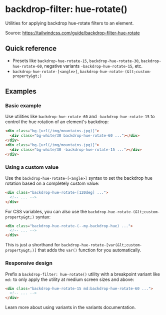 # backdrop-filter: hue-rotate()

Utilities for applying backdrop hue-rotate filters to an element.

Source: https://tailwindcss.com/guide/backdrop-filter-hue-rotate

## Quick reference

- Presets like `backdrop-hue-rotate-15`, `backdrop-hue-rotate-30`, `backdrop-hue-rotate-60`, negative variants `-backdrop-hue-rotate-15`, etc.
- `backdrop-hue-rotate-[<angle>]`, `backdrop-hue-rotate-(&lt;custom-property&gt;)`

## Examples

### Basic example

Use utilities like `backdrop-hue-rotate-60` and `-backdrop-hue-rotate-15` to control the hue rotation of an element's backdrop:

```html
<div class="bg-[url(/img/mountains.jpg)]">
  <div class="bg-white/30 backdrop-hue-rotate-60 ..."></div>
</div>
<div class="bg-[url(/img/mountains.jpg)]">
  <div class="bg-white/30 -backdrop-hue-rotate-15 ..."></div>
</div>
```

### Using a custom value

Use the `backdrop-hue-rotate-[<angle>]` syntax to set the backdrop hue rotation based on a completely custom value:

```html
<div class="backdrop-hue-rotate-[120deg] ...">
  <!-- ... -->
</div>
```

For CSS variables, you can also use the `backdrop-hue-rotate-(&lt;custom-property&gt;)` syntax:

```html
<div class="backdrop-hue-rotate-(--my-backdrop-hue) ...">
  <!-- ... -->
</div>
```

This is just a shorthand for `backdrop-hue-rotate-[var(&lt;custom-property&gt;)]` that adds the `var()` function for you automatically.

### Responsive design

Prefix a `backdrop-filter: hue-rotate()` utility with a breakpoint variant like `md:` to only apply the utility at medium screen sizes and above:

```html
<div class="backdrop-hue-rotate-15 md:backdrop-hue-rotate-60 ...">
  <!-- ... -->
</div>
```

Learn more about using variants in the variants documentation.
